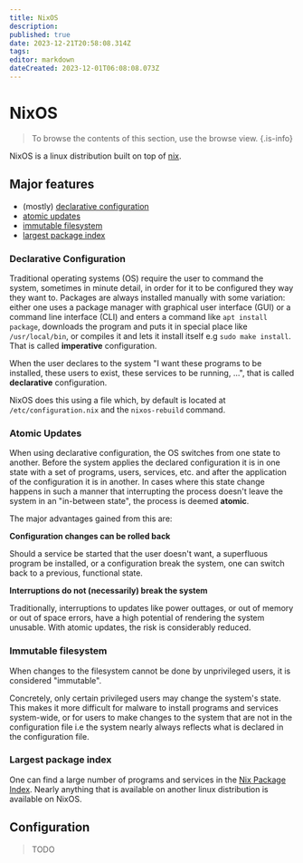 ```yaml
---
title: NixOS
description: 
published: true
date: 2023-12-21T20:58:08.314Z
tags: 
editor: markdown
dateCreated: 2023-12-01T06:08:08.073Z
---
```


# NixOS

> To browse the contents of this section, use the browse view.
{.is-info}

NixOS is a linux distribution built on top of [nix](/nix).


## Major features

 - (mostly) [declarative configuration](#declarative-configuration)
 - [atomic updates](#atomic-updates)
 - [immutable filesystem](#immutable-filesystem)
 - [largest package index](#largest-package-index)

### Declarative Configuration

Traditional operating systems (OS) require the user to command the system, sometimes in minute detail, in order for it to be configured they way they want to.
Packages are always installed manually with some variation: either one uses a package manager with graphical user interface (GUI) or a command line interface (CLI) and enters a command like `apt install package`, downloads the program and puts it in special place like `/usr/local/bin`, or compiles it and lets it install itself e.g `sudo make install`.
That is called **imperative** configuration.

When the user declares to the system "I want these programs to be installed, these users to exist, these services to be running, ...", that is called **declarative** configuration.

NixOS does this using a file which, by default is located at `/etc/configuration.nix` and the `nixos-rebuild` command.

### Atomic Updates

When using declarative configuration, the OS switches from one state to another.
Before the system applies the declared configuration it is in one state with a set of programs, users, services, etc. and after the application of the configuration it is in another.
In cases where this state change happens in such a manner that interrupting the process doesn't leave the system in an "in-between state", the process is deemed **atomic**.

The major advantages gained from this are:

**Configuration changes can be rolled back**

Should a service be started that the user doesn't want, a superfluous program be installed, or a configuration break the system, one can switch back to a previous, functional state.

**Interruptions do not (necessarily) break the system**

Traditionally, interruptions to updates like power outtages, or out of memory or out of space errors, have a high potential of rendering the system unusable.
With atomic updates, the risk is considerably reduced.

### Immutable filesystem

When changes to the filesystem cannot be done by unprivileged users, it is considered "immutable".

Concretely, only certain privileged users may change the system's state.
This makes it more difficult for malware to install programs and services system-wide, or for users to make changes to the system that are not in the configuration file i.e the system nearly always reflects what is declared in the configuration file.

### Largest package index

One can find a large number of programs and services in the [Nix Package Index](https://search.nixos.org/).
Nearly anything that is available on another linux distribution is available on NixOS.

## Configuration

> TODO
